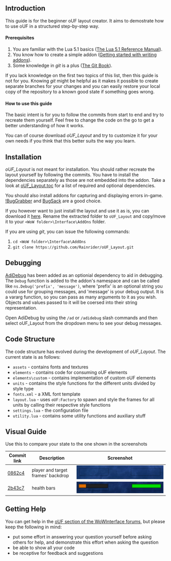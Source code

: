 ## Introduction

This guide is for the beginner oUF layout creator. It aims to demostrate how to use oUF in a structured step-by-step way.

#### Prerequisites
  1. You are familiar with the Lua 5.1 basics ([The Lua 5.1 Reference Manual](https://www.lua.org/manual/5.1/)).
  2. You know how to create a simple addon ([Getting started with writing addons](https://wow.gamepedia.com/Getting_started_with_writing_addons)).
  3. Some knowledge in _git_ is a plus ([The Git Book](https://git-scm.com/book/en/v2)).

If you lack knowledge on the first two topics of this list, then this guide is not for you.
Knowing _git_ might be helpful as it makes it possible to create separate branches for your changes and you can easily restore your local copy of the repository to a known good state if something goes wrong.

#### How to use this guide

The basic intent is for you to follow the commits from start to end and try to recreate them yourself. Feel free to change the code on the go to get a better understanding of how it works.

You can of course download _oUF_Layout_ and try to customize it for your own needs if you think that this better suits the way you learn.

## Installation

_oUF_Layout_ is not meant for installation. You should rather recreate the layout yourself by following the commits. You have to install the dependencies separately as those are not embedded into the addon. Take a look at [oUF_Layout.toc](https://github.com/Rainrider/oUF_Layout/blob/master/oUF_Layout.toc) for a list of required and optional dependencies.

You should also install addons for capturing and displaying errors in-game. [!BugGrabber](http://www.wowinterface.com/downloads/info23141-BugGrabber.html) and [BugSack](http://www.wowinterface.com/downloads/info5995-BugSack.html) are a good choice.

If you however want to just install the layout and use it as is, you can download it [here](https://github.com/Rainrider/oUF_Layout/archive/master.zip). Rename the extracted folder to `oUF_Layout` and copy/move it to your `<WoW folder>\Interface\AddOns` folder.

If you are using _git_, you can issue the following commands:
  1. `cd <WoW folder>\Interface\AddOns`
  2. `git clone https://github.com/Rainrider/oUF_Layout.git`

## Debugging

[AdiDebug](https://github.com/Adirelle/AdiDebug) has been added as an optionial dependency to aid in debugging. The `Debug` function is added
to the addon's namespace and can be called like `ns.Debug('prefix', 'message')`, where 'prefix' is an optional string you could use for 
grouping messages, and 'message' is your debug output. It is a vararg function, so you can pass as many arguments to it as you wish. Objects 
and values passed to it will be coersed into their string representation.

Open AdiDebug by using the `/ad` or `/adidebug` slash commands and then select oUF_Layout from the dropdown menu to see your debug messages.

## Code Structure

The code structure has evolved during the development of _oUF_Layout_. The current state is as follows:

  - `assets` - contains fonts and textures
  - `elements` - contains code for consuming oUF elements
  - `elements\custom` - contains implementation of custom oUF elements
  - `units` - contains the style functions for the different units divided by style type
  - `fonts.xml` - a XML font template
  - `layout.lua` - uses `oUF:Factory` to spawn and style the frames for all units by calling their respective style functions
  - `settings.lua` - the configuration file
  - `utility.lua` - contains some utility functions and auxiliary stuff

## Visual Guide

Use this to compare your state to the one shown in the screenshots

| Commit link | Description | Screenshot |
| --- | --- | :---: |
| [0862c4](https://github.com/Rainrider/oUF_Layout/commit/0862c470863112e885f4aff45953d588b3d150ac) | player and target frames' backdrop | ![player and target](screenshots/01.%20frame%20backdrop.jpg) |
| [2b43c7](https://github.com/Rainrider/oUF_Layout/commit/2b43c733cf5338a8bb8296e7e4817aa1f29dbc4e) | health bars | ![healthbar](screenshots/02.%20healthbar.jpg) |

## Getting Help

You can get help in the [oUF section of the WoWInterface forums](http://www.wowinterface.com/forums/forumdisplay.php?f=87), but please keep the following in mind:

  - put some effort in answering your question yourself before asking others for help, and demonstrate this effort when asking the question
  - be able to show all your code
  - be receptive for feedback and suggestions

